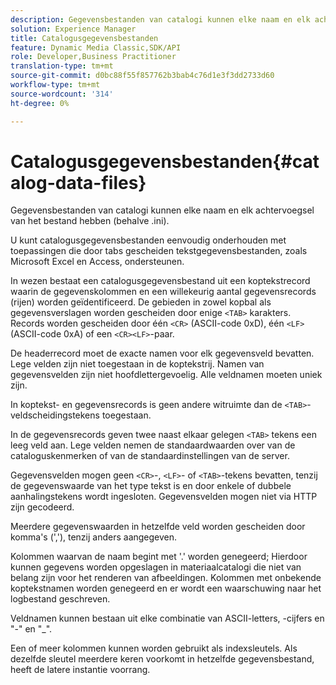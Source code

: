 ```yaml
---
description: Gegevensbestanden van catalogi kunnen elke naam en elk achtervoegsel van het bestand hebben (behalve .ini).
solution: Experience Manager
title: Catalogusgegevensbestanden
feature: Dynamic Media Classic,SDK/API
role: Developer,Business Practitioner
translation-type: tm+mt
source-git-commit: d0bc88f55f857762b3bab4c76d1e3f3dd2733d60
workflow-type: tm+mt
source-wordcount: '314'
ht-degree: 0%

---
```



# Catalogusgegevensbestanden{#catalog-data-files}

Gegevensbestanden van catalogi kunnen elke naam en elk achtervoegsel van het bestand hebben (behalve .ini).

U kunt catalogusgegevensbestanden eenvoudig onderhouden met toepassingen die door tabs gescheiden tekstgegevensbestanden, zoals Microsoft Excel en Access, ondersteunen.

In wezen bestaat een catalogusgegevensbestand uit een koptekstrecord waarin de gegevenskolommen en een willekeurig aantal gegevensrecords (rijen) worden geïdentificeerd. De gebieden in zowel kopbal als gegevensverslagen worden gescheiden door enige `<TAB>` karakters. Records worden gescheiden door één `<CR>` (ASCII-code 0xD), één `<LF>` (ASCII-code 0xA) of een `<CR><LF>`-paar.

De headerrecord moet de exacte namen voor elk gegevensveld bevatten. Lege velden zijn niet toegestaan in de koptekstrij. Namen van gegevensvelden zijn niet hoofdlettergevoelig. Alle veldnamen moeten uniek zijn.

In koptekst- en gegevensrecords is geen andere witruimte dan de `<TAB>`-veldscheidingstekens toegestaan.

In de gegevensrecords geven twee naast elkaar gelegen `<TAB>` tekens een leeg veld aan. Lege velden nemen de standaardwaarden over van de cataloguskenmerken of van de standaardinstellingen van de server.

Gegevensvelden mogen geen `<CR>`-, `<LF>`- of `<TAB>`-tekens bevatten, tenzij de gegevenswaarde van het type tekst is en door enkele of dubbele aanhalingstekens wordt ingesloten. Gegevensvelden mogen niet via HTTP zijn gecodeerd.

Meerdere gegevenswaarden in hetzelfde veld worden gescheiden door komma&#39;s (&#39;,&#39;), tenzij anders aangegeven.

Kolommen waarvan de naam begint met &#39;.&#39; worden genegeerd; Hierdoor kunnen gegevens worden opgeslagen in materiaalcatalogi die niet van belang zijn voor het renderen van afbeeldingen. Kolommen met onbekende koptekstnamen worden genegeerd en er wordt een waarschuwing naar het logbestand geschreven.

Veldnamen kunnen bestaan uit elke combinatie van ASCII-letters, -cijfers en &quot;-&quot; en &quot;_&quot;.

Een of meer kolommen kunnen worden gebruikt als indexsleutels. Als dezelfde sleutel meerdere keren voorkomt in hetzelfde gegevensbestand, heeft de latere instantie voorrang.
